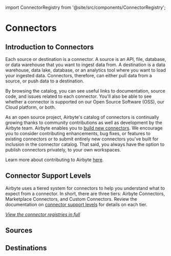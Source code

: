 import ConnectorRegistry from '@site/src/components/ConnectorRegistry';

# Connectors

## Introduction to Connectors

Each source or destination is a connector. A source is an API, file, database, or data warehouse that you want to ingest data from. A destination is a data warehouse, data lake, database, or an analytics tool where you want to load your ingested data. Connectors, therefore, can either pull data from a source, or push data to a destination. 

By browsing the catalog, you can see useful links to documentation, source code, and issues related to each connector. You'll also be able to see whether a connector is supported on our Open Source Software (OSS), our Cloud platform, or both. 

As an open source project, Airbyte's catalog of connectors is continually growing thanks to community contributions as well as development by the Airbyte team. Airbyte enables you to [build new connectors](/connector-development/). We encourage you to consider contributing  enhancements, bug fixes, or features to existing connectors or to submit entirely new connectors you've built for inclusion in the connector catalog. That said, you always have the option to publish connectors privately, to your own workspaces. 

Learn more about contributing to Airbyte [here](/contributing-to-airbyte/).

## Connector Support Levels

Airbyte uses a tiered system for connectors to help you understand what to expect from a connector. In short, there are three tiers: Airbyte Connectors, Marketplace Connectors, and Custom Connectors. Review the documentation on [connector support levels](./connector-support-levels.md) for details on each tier.

_[View the connector registries in full](https://connectors.airbyte.com/files/generated_reports/connector_registry_report.html)_

## Sources

<ConnectorRegistry type="source"/>

## Destinations

<ConnectorRegistry type="destination"/>

